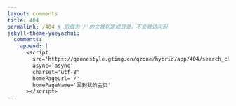 ```yaml
---
layout: comments
title: 404
permalink: /404 # 后缀为'/'的会被判定成目录，不会被访问到
jekyll-theme-yueyazhui:
  comments:
    append: |
      <script
        src='https://qzonestyle.gtimg.cn/qzone/hybrid/app/404/search_children.js'
        async='async'
        charset='utf-8'
        homePageUrl='/'
        homePageName='回到我的主页'
      ></script>
---
```

